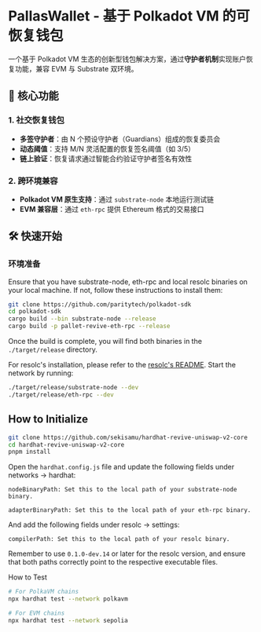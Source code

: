 # PallasWallet - 基于 Polkadot VM 的可恢复钱包

一个基于 Polkadot VM 生态的创新型钱包解决方案，通过**守护者机制**实现账户恢复功能，兼容 EVM 与 Substrate 双环境。

## 🌟 核心功能

### 1. 社交恢复钱包
- **多签守护者**：由 N 个预设守护者（Guardians）组成的恢复委员会
- **动态阈值**：支持 M/N 灵活配置的恢复签名阈值（如 3/5）
- **链上验证**：恢复请求通过智能合约验证守护者签名有效性

### 2. 跨环境兼容
- **Polkadot VM 原生支持**：通过 `substrate-node` 本地运行测试链
- **EVM 兼容层**：通过 `eth-rpc` 提供 Ethereum 格式的交易接口           

## 🛠 快速开始

### 环境准备

Ensure that you have substrate-node, eth-rpc and local resolc binaries on your local machine. If not, follow these instructions to install them:

```bash
git clone https://github.com/paritytech/polkadot-sdk
cd polkadot-sdk
cargo build --bin substrate-node --release
cargo build -p pallet-revive-eth-rpc --release
```

Once the build is complete, you will find both binaries in the `./target/release` directory.

For resolc's installation, please refer to the [resolc's README](https://github.com/paritytech/revive/blob/main/README.md).
Start the network by running:

```bash
./target/release/substrate-node --dev
./target/release/eth-rpc --dev
```

## How to Initialize

```bash
git clone https://github.com/sekisamu/hardhat-revive-uniswap-v2-core
cd hardhat-revive-uniswap-v2-core
pnpm install
```

Open the `hardhat.config.js` file and update the following fields under networks -> hardhat:

```
nodeBinaryPath: Set this to the local path of your substrate-node binary.

adapterBinaryPath: Set this to the local path of your eth-rpc binary.

```

And add the following fields under resolc -> settings:

```
compilerPath: Set this to the local path of your resolc binary.
```
Remember to use `0.1.0-dev.14` or later for the resolc version, and ensure that both paths correctly point to the respective executable files.

How to Test

```bash
# For PolkaVM chains
npx hardhat test --network polkavm

# For EVM chains
npx hardhat test --network sepolia
```

